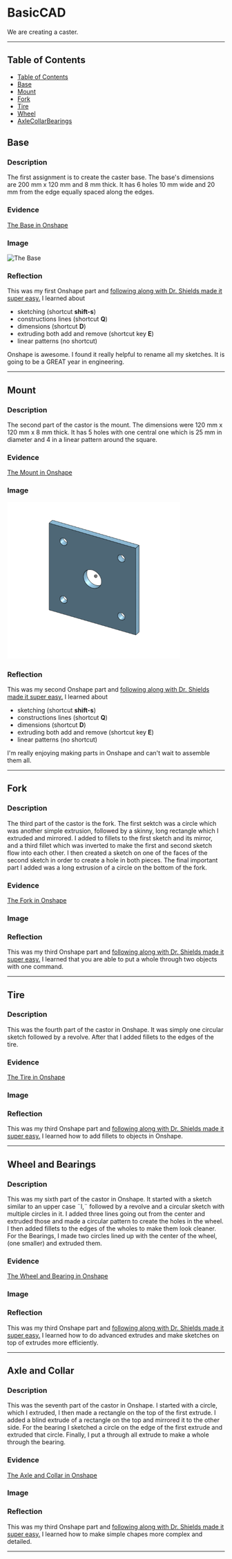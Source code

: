# BasicCAD

We are creating a caster.

---
## Table of Contents
* [Table of Contents](#Table-of-Contents)
* [Base](#Base)
* [Mount](#Mount)
* [Fork](#Fork)
* [Tire](#Tire)
* [Wheel](#Wheel)
* [AxleCollarBearings](#AxleCollarBearings)

## Base

### Description

The first assignment is to create the caster base.  The base's dimensions are 200 mm x 120 mm and 8 mm thick.  It has 6 holes 10 mm wide and 20 mm from the edge equally spaced along the edges.

### Evidence
[The Base in Onshape](https://cvilleschools.onshape.com/documents/0d70f655203ca304cb3c5b7d/w/f55603f962f6fc74f5548a68/e/41d730c570a8d75fce9f51b6)

### Image

<img src="images/Base.jpg" alt="The Base" width="200">

### Reflection

This was my first Onshape part and [following along with Dr. Shields made it super easy.](https://www.youtube.com/watch?v=93BFUD-HAG8&feature=emb_title&scrlybrkr=5670f0b4)  I learned about 
* sketching (shortcut **shift-s**)
* constructions lines (shortcut **Q**)
* dimensions (shortcut **D**)
* extruding both add and remove (shortcut key **E**)
* linear patterns (no shortcut)

Onshape is awesome.  I found it really helpful to rename all my sketches.  It is going to be a GREAT year in engineering.

---


## Mount

### Description

The second part of the castor is the mount. The dimensions were 120 mm x 120 mm x 8 mm thick. It has 5 holes with one central one which is 25 mm in diameter and 4 in a linear pattern around the square.

### Evidence

[The Mount in Onshape](https://cvilleschools.onshape.com/documents/217a7ff9781d2c7d8857a3dc/w/7908d6c944581b7be06e94df/e/1d646e54add04f95ccd8731b)

### Image

<img src="https://github.com/Cooper-Moreland/Basic-Onshape-CAD/blob/master/Mount.png?raw=true" alt="The Mount" width="400">

### Reflection

This was my second Onshape part and [following along with Dr. Shields made it super easy.](https://youtu.be/BWDk4BZFXDQ)
I learned about 
* sketching (shortcut **shift-s**)
* constructions lines (shortcut **Q**)
* dimensions (shortcut **D**)
* extruding both add and remove (shortcut key **E**)
* linear patterns (no shortcut)

I'm really enjoying making parts in Onshape and can't wait to assemble them all.

---


## Fork

### Description

The third part of the castor is the fork. The first sektch was a circle which was another simple extrusion, followed by a skinny, long rectangle which I extruded and mirrored. I added to fillets to the first sketch and its mirror, and a third fillet which was inverted to make the first and second sketch flow into each other. I then created a sketch on one of the faces of the second sketch in order to create a hole in both pieces. The final important part I added was a long extrusion of a circle on the bottom of the fork.

### Evidence

[The Fork in Onshape](https://cvilleschools.onshape.com/documents/ee5b73467df8cda6a47d9706/w/646eb6b02b88607b6daa6105/e/ee0a951f67a0f03ee1b04740)

### Image

### Reflection

This was my third Onshape part and [following along with Dr. Shields made it super easy.](https://youtu.be/wQlTfOw8rYQ)
I learned that you are able to put a whole through two objects with one command.

---


## Tire

### Description

This was the fourth part of the castor in Onshape. It was simply one circular sketch followed by a revolve. After that I added fillets to the edges of the tire.

### Evidence

[The Tire in Onshape](https://cvilleschools.onshape.com/documents/b3d95225ae7d1c2af7f2c6c4/w/8ef267e34b8927d8cf58ae6a/e/1af325330b6bd66a73bdf88b)

### Image

### Reflection

This was my third Onshape part and [following along with Dr. Shields made it super easy.](https://youtu.be/ReEGioIYSus)
I learned how to add fillets to objects in Onshape.

---


## Wheel and Bearings

### Description

This was my sixth part of the castor in Onshape. It started with a sketch similar to an upper case ¨I,¨ followed by a revolve and a circular sketch with multiple circles in it. I added three lines going out from the center and extruded those and made a circular pattern to create the holes in the wheel. I then added fillets to the edges of the wholes to make them look cleaner. For the Bearings, I made two circles lined up with the center of the wheel, (one smaller) and extruded them.

### Evidence

[The Wheel and Bearing in Onshape](https://cvilleschools.onshape.com/documents/780b7d9aab664ba7790d909f/w/e61805e6a0690e979c411aeb/e/14ad36413683a70d94caa467)

### Image

### Reflection

This was my third Onshape part and [following along with Dr. Shields made it super easy.](https://youtu.be/RKeALFyqSGw)
I learned how to do advanced extrudes and make sketches on top of extrudes more efficiently.

---


## Axle and Collar

### Description

This was the seventh part of the castor in Onshape. I started with a circle, which I extruded, I then made a rectangle on the top of the first extrude. I added a blind extrude of a rectangle on the top and mirrored it to the other side. For the bearing I sketched a circle on the edge of the first extrude and extruded that circle. Finally, I put a through all extrude to make a whole through the bearing.

### Evidence

[The Axle and Collar in Onshape](https://cvilleschools.onshape.com/documents/a2d782935e7ca577f4091880/w/18bf58818b6de9714ab40a36/e/d54bb68ddfe733a3d6cfbf7d)

### Image

### Reflection


This was my third Onshape part and [following along with Dr. Shields made it super easy.](https://youtu.be/RKeALFyqSGw)
I learned how to make simple chapes more complex and detailed.

---

